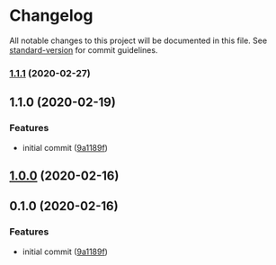 # Changelog

All notable changes to this project will be documented in this file. See [standard-version](https://github.com/conventional-changelog/standard-version) for commit guidelines.

### [1.1.1](https://github.com/shunito/gatsby-plugin-a11y-report/compare/v1.1.0...v1.1.1) (2020-02-27)

## 1.1.0 (2020-02-19)


### Features

* initial commit ([9a1189f](https://github.com/shunito/gatsby-plugin-a11y-report/commit/9a1189f3af65ccdb01e12665d522025c317c391c))

## [1.0.0](https://github.com/shunito/gatsby-plugin-a11y-report/compare/v0.1.0...v1.0.0) (2020-02-16)

## 0.1.0 (2020-02-16)


### Features

* initial commit ([9a1189f](https://github.com/shunito/gatsby-plugin-a11y-report/commit/9a1189f3af65ccdb01e12665d522025c317c391c))
